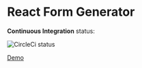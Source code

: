 # React Form Generator

**Continuous Integration** status:

![CircleCi status](https://circleci.com/gh/ilyaivanov/ReactFormGenerator.svg?style=shield&circle-token=:circle-token)


[Demo](https://ilyaivanov.github.io/ReactFormGenerator/)